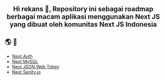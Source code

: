 <h2 align="center">
    Hi rekans 👋, Repository ini sebagai roadmap berbagai macam aplikasi menggunakan Next JS yang dibuat oleh komunitas Next JS Indonesia 
</h2>

## 🌎 🔎

- [Next Auth](https://github.com/ekaone/NextJS-Auth)
- [Next MySQL](https://github.com/ekaone/Next-MySQL)
- [Next JSON Web Token](https://github.com/ekaone/NextJS-JWT-Auth)
- [Next Sanity.io](https://github.com/ekaone/sanity-nextjs-landing-pages)

